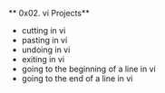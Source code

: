 ** 0x02. vi Projects**

* cutting in vi
* pasting in vi
* undoing in vi
* exiting in vi
* going to the beginning of a line in vi
* going to the end of a line in vi
